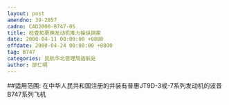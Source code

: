 ```yaml
---
layout: post
amendno: 39-2857
cadno: CAD2000-B747-05
title: 检查和更换发动机推力操纵钢索
date: 2000-04-11 00:00:00 +0800
effdate: 2000-04-24 00:00:00 +0800
tag: B747
categories: 民航华北管理局适航处
author: 邵仁明
---
```


##适用范围:
在中华人民共和国注册的并装有普惠JT9D-3或-7系列发动机的波音B747系列飞机

